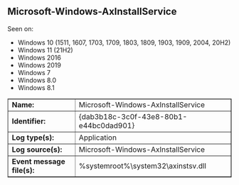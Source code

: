 ## Microsoft-Windows-AxInstallService

Seen on:
* Windows 10 (1511, 1607, 1703, 1709, 1803, 1809, 1903, 1909, 2004, 20H2)
* Windows 11 (21H2)
* Windows 2016
* Windows 2019
* Windows 7
* Windows 8.0
* Windows 8.1

<table border="1" class="docutils">
  <tbody>
    <tr>
      <td><b>Name:</b></td>
      <td>Microsoft-Windows-AxInstallService</td>
    </tr>
    <tr>
      <td><b>Identifier:</b></td>
      <td>{dab3b18c-3c0f-43e8-80b1-e44bc0dad901}</td>
    </tr>
    <tr>
      <td><b>Log type(s):</b></td>
      <td>Application</td>
    </tr>
    <tr>
      <td><b>Log source(s):</b></td>
      <td>Microsoft-Windows-AxInstallService</td>
    </tr>
    <tr>
      <td><b>Event message file(s):</b></td>
      <td>%systemroot%\system32\axinstsv.dll</td>
    </tr>
  </tbody>
</table>

&nbsp;

